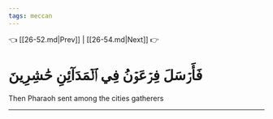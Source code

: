 ```yaml
---
tags: meccan
---
```


👈 [[26-52.md|Prev]] | [[26-54.md|Next]] 👉

# فَأَرۡسَلَ فِرۡعَوۡنُ فِي ٱلۡمَدَآئِنِ حَٰشِرِينَ

Then Pharaoh sent among the cities gatherers

---

